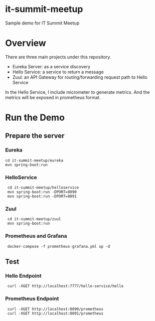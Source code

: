 # it-summit-meetup
Sample demo for IT Summit Meetup

# Overview
There are three main projects under this repository.
* Eureka Server: as a service discovery
* Hello Service: a service to return a message
* Zuul: an API Gateway for routing/forwarding request path to Hello Service

In the Hello Service, I include micrometer to generate metrics. And the metrics will be
exposed in prometheus format.

# Run the Demo

## Prepare the server
### Eureka

    cd it-summit-meetup/eureka
    mvn spring-boot:run


### HelloService


     cd it-summit-meetup/helloservice
     mvn spring-boot:run -DPORT=8090
     mvn spring-boot:run -DPORT=8091


### Zuul


     cd it-summit-meetup/zuul
     mvn spring-boot:run


### Prometheus and Grafana


     docker-compose -f prometheus-grafana.yml up -d


## Test
### Hello Endpoint


     curl -XGET http://localhost:7777/hello-service/hello


### Prometheus Endpoint
   
     curl -XGET http://localhost:8090/prometheus
     curl -XGET http://localhost:8091/prometheus
